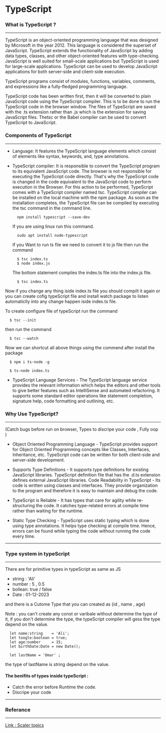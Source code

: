 # TypeScript

### What is TypeScript ?

---

TypeScript is an object-oriented programming language that was designed by Microsoft in the year 2012. This language is considered the superset of JavaScript. TypeScript extends the functionality of JavaScript by adding data types, classes, and other object-oriented features with type-checking. JavaScript is well suited for small-scale applications but TypeScript is used for large-scale applications. TypeScript can be used to develop JavaScript applications for both server-side and client-side execution.

TypeScript programs consist of modules, functions, variables, comments, and expressions like a fully-fledged programming language.

TypeScript code has been written first, then it will be converted to plain JavaScript code using the TypeScript compiler. This is to be done to run the TypeScript code in the browser window. The files of TypeScript are saved with the .ts extension rather than .js which is the extension for saving JavaScript files. Thetsc or the Babel compiler can be used to convert TypeScript to JavaScript.

### Components of TypeScript

---

- Language: It features the TypeScript language elements which consist of elements like syntax, keywords, and, type annotations.

- TypeScript compiler: It is responsible to convert the TypeScript program to its equivalent JavaScript code. The browser is not responsible for executing the TypeScript code directly. That's why the TypeScript code is changed in the code equivalent to the JavaScript code to perform execution in the Browser. For this action to be performed, TypeScript comes with a TypeScript compiler named tsc. TypeScript compiler can be installed on the local machine with the npm package. As soon as the installation completes, the TypeScript file can be compiled by executing the tsc command in the command line.

        npm install typescript --save-dev

  If you are using linux run this command.

        sudo apt install node-typescript

  If you Want to run ts file we need to convert it to js file then run the command

        $ tsc index.ts
        $ node index.js

  The bottom statement compiles the index.ts file into the index.js file.

        $ tsc index.ts

Now if you change any thing iside index.ts file you should compilt it again or you can create cofig typeScript file and install watch package to listen automaticlly into any change happen iside index.ts file.

To create configure file of typeScript run the command

      $ tsc --init

then run the command

      $ tsc --watch

Now we can shortcut all above things using the commend after install the package

      $ npm i ts-node -g

      $ ts-node index.ts

- TypeScript Language Services - The TypeScript language service provides the relevant information which helps the editors and other tools to give better features such as IntelliSense and automated refactoring. It supports some standard editor operations like statement completion, signature help, code formatting and outlining, etc.

### Why Use TypeScript?

---

(Catch bugs before run on browser, Types to discripe your code , Fully oop )

- Object Oriented Programming Language - TypeScript provides support for Object Oriented Programming concepts like Classes, Interfaces, Inheritance, etc. TypeScript code can be written for both client-side and server-side development.

- Supports Type Definitions - It supports type definitions for existing JavaScript libraries. TypeScript definition file that has the .d.ts extension defines external JavaScript libraries.
  Code Readability in TypeScript - Its code is written using classes and interfaces. They provide organization to the program and therefore it is easy to maintain and debug the code.

- TypeScript is Reliable - It has types that care for agility while re-structuring the code. It catches type-related errors at compile time rather than waiting for the runtime.

- Static Type Checking - TypeScript uses static typing which is done using type annotations. It helps type checking at compile time. Hence, errors can be found while typing the code without running the code every time.

---

### Type system in typeScript

---

There are for primitive types in typeScript as same as JS

- string : 'Ali'
- number : 5 , 0.5
- bollean: true / false
- Date : 01-12-2023

and there is a Cutome Type that you can created as {id , name , age}

Note : you can't create any const or varibale without determine the type of it, if you don't determine the type, the typeScript compiler will gess the type depend on the value.

      let name:string    = 'Ali';
      let toogle:boolean = true;
      let age:number     = 15;
      let birthDate:Date = new Date();

      let lastName = 'Omar' ;

the type of lastName is string depend on the value.

#### The benifits of types inside typeScript :

- Catch the error before Runtime the code.
- Discripe your code

---

### Referance

---

[Link : Scaler topics](https://www.scaler.com/topics/what-is-typescript/)
